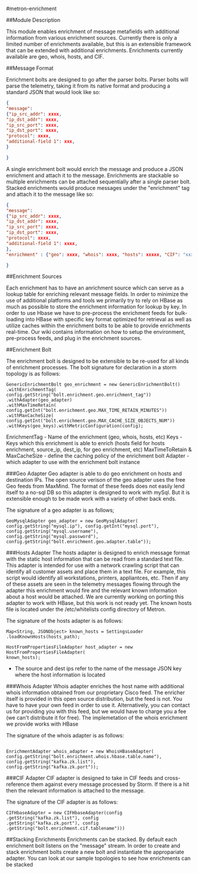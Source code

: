 #metron-enrichment

##Module Description

This module enables enrichment of message metafields with additional information from various enrichment sources.  Currently there is only a limited number of enrichments available, but this is an extensible framework that can be extended with additional enrichments.  Enrichments currently available are geo, whois, hosts, and CIF.

##Message Format

Enrichment bolts are designed to go after the parser bolts.  Parser bolts will parse the telemetry, taking it from its native format and producing a standard JSON that would look like so:

```json
{
"message":
{"ip_src_addr": xxxx,
"ip_dst_addr": xxxx,
"ip_src_port": xxxx,
"ip_dst_port": xxxx,
"protocol": xxxx,
"additional-field 1": xxx,
}

}
```

A single enrichment bolt would enrich the message and produce a JSON enrichment and attach it to the message.  Enrichments are stackable so multiple enrichments can be attached sequentially after a single parser bolt.  Stacked enrichments would produce messages under the "enrichment" tag and attach it to the message like so:

```json
{
"message":
{"ip_src_addr": xxxx,
"ip_dst_addr": xxxx,
"ip_src_port": xxxx,
"ip_dst_port": xxxx,
"protocol": xxxx,
"additional-field 1": xxxx,
},
"enrichment" : {"geo": xxxx, "whois": xxxx, "hosts": xxxxx, "CIF": "xxxxx"}

}
```

##Enrichment Sources

Each enrichment has to have an anrichment source which can serve as a lookup table for enriching relevant message fields.  In order to minimize the use of additional platforms and tools we primarily try to rely on HBase as much as possible to store the enrichment information for lookup by key.  In order to use Hbase we have to pre-process the enrichment feeds for bulk-loading into HBase with specific key format optimized for retrieval as well as utilize caches within the enrichment bolts to be able to provide enrichments real-time.  Our wiki contains information on how to setup the environment, pre-process feeds, and plug in the enrichment sources.

##Enrichment Bolt

The enrichment bolt is designed to be extensible to be re-used for all kinds of enrichment processes.  The bolt signature for declaration in a storm topology is as follows:



```
GenericEnrichmentBolt geo_enrichment = new GenericEnrichmentBolt()
.withEnrichmentTag(
config.getString("bolt.enrichment.geo.enrichment_tag"))
.withAdapter(geo_adapter)
.withMaxTimeRetain(
config.getInt("bolt.enrichment.geo.MAX_TIME_RETAIN_MINUTES"))
.withMaxCacheSize(
config.getInt("bolt.enrichment.geo.MAX_CACHE_SIZE_OBJECTS_NUM"))
.withKeys(geo_keys).withMetricConfiguration(config);

```

EnrichmentTag - Name of the enrichment (geo, whois, hosts, etc)
Keys - Keys which this enrichment is able to enrich (hosts field for hosts enrichment, source_ip, dest_ip, for geo enrichment, etc)
MaxTimeToRetain & MaxCacheSize - define the caching policy of the enrichment bolt
Adapter - which adapter to use with the enrichment bolt instance

###Geo Adapter
Geo adapter is able to do geo enrichment on hosts and destination IPs.  The open source verison of the geo adapter uses the free Geo feeds from MaxMind.  The format of these feeds does not easily lend itself to a no-sql DB so this adapter is designed to work with mySql.  But it is extensible enough to be made work with a variety of other back ends.

The signature of a geo adapter is as follows;

```
GeoMysqlAdapter geo_adapter = new GeoMysqlAdapter(
config.getString("mysql.ip"), config.getInt("mysql.port"),
config.getString("mysql.username"),
config.getString("mysql.password"),
config.getString("bolt.enrichment.geo.adapter.table"));

```

###Hosts Adapter
The hosts adapter is designed to enrich message format with the static host information that can be read from a standard text file.  This adapter is intended for use with a network crawling script that can identify all customer assets and place them in a text file.  For example, this script would identify all workstations, printers, appliantces, etc.  Then if any of these assets are seen in the telemetry messages flowing through the adapter this enrichment would fire and the relevant known information about a host would be attached.  We are currently working on porting this adapter to work with HBase, but this work is not ready yet.  The known hosts file is located under the /etc/whitelists config directory of Metron.

The signature of the hosts adapter is as follows:

```
Map<String, JSONObject> known_hosts = SettingsLoader
.loadKnownHosts(hosts_path);

HostFromPropertiesFileAdapter host_adapter = new HostFromPropertiesFileAdapter(
known_hosts);

```
* The source and dest ips refer to the name of the message JSON key where the host information is located

###Whois Adapter
Whois adapter enriches the host name with additional whois information obtained from our proprietary Cisco feed.  The enricher itself is provided in this open source distribution, but the feed is not.  You have to have your own feed in order to use it.  Alternatively, you can contact us for providing you with this feed, but we would have to charge you a fee (we can't distribute it for free). The implemetation of the whois enrichment we provide works with HBase

The signature of the whois adapter is as follows:

```

EnrichmentAdapter whois_adapter = new WhoisHBaseAdapter(
config.getString("bolt.enrichment.whois.hbase.table.name"),
config.getString("kafka.zk.list"),
config.getString("kafka.zk.port"));
```

###CIF Adapter
CIF adapter is designed to take in CIF feeds and cross-reference them against every message processed by Storm.  If there is a hit then the relevant information is attached to the message.  

The signature of the CIF adapter is as follows:

```
CIFHbaseAdapter = new CIFHbaseAdapter(config
.getString("kafka.zk.list"), config
.getString("kafka.zk.port"), config
.getString("bolt.enrichment.cif.tablename")))
```

##Stacking Enrichments
Enrichments can be stacked.  By default each enrichment bolt listens on the "message" stream.  In order to create and stack enrichment bolts create a new bolt and instantiate the appropariate adapter.  You can look at our sample topologies to see how enrichments can be stacked
